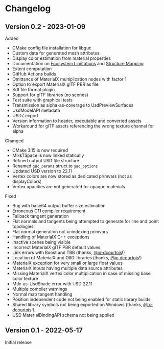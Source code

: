 
# Changelog

## Version 0.2 - 2023-01-09

Added
* CMake config file installation for libguc
* Custom data for generated mesh attributes
* Display color estimation from material properties
* Documentation on [Ecosystem Limitations](docs/Ecosystem_Limitations.md) and [Structure Mapping](docs/Structure_Mapping.md)
* Extent computation
* GitHub Actions builds
* Omittance of MaterialX multiplication nodes with factor 1
* Option to export MaterialX glTF PBR as file
* Sdf file format plugin
* Support for glTF libraries (no scenes)
* Test suite with graphical tests
* Transmission as alpha-as-coverage to UsdPreviewSurfaces
* UsdModelAPI metadata
* USDZ export
* Version information to header, executable and converted assets
* Workaround for glTF assets referencing the wrong texture channel for alpha

Changed
* CMake 3.15 is now required
* MikkTSpace is now linked statically
* Refined output USD file structure
* Renamed `guc_params` struct to `guc_options`
* Updated USD version to 22.11
* Vertex colors are now stored as dedicated primvars (not as displayColors)
* Vertex opacities are not generated for opaque materials

Fixed
* Bug with base64 output buffer size estimation
* Erroneous C11 compiler requirement
* Fallback tangent generation
* Flat normals and tangents being attempted to generate for line and point topologies
* Flat normal generation not unindexing primvars
* Handling of MaterialX C++ exceptions
* Inactive scenes being visible
* Incorrect MaterialX glTF PBR default values
* Link errors with Boost and TBB (thanks, [@ix-dcourtois](https://github.com/ix-dcourtois)!)
* Location of MaterialX and OIIO libraries (thanks, [@ix-dcourtois](https://github.com/ix-dcourtois)!)
* MaterialX exception for very small or large float values
* MaterialX inputs having multiple data source attributes
* Missing MaterialX vertex color multiplication in case of missing base color texture
* Mtlx-as-UsdShade error with USD 22.11
* Multiple compiler warnings
* Normal map tangent handling
* Position independent code not being enabled for static library builds
* Shared library symbols not being exported on Windows (thanks, [@ix-dcourtois](https://github.com/ix-dcourtois)!)
* USD MaterialBindingAPI schema not being applied

## Version 0.1 - 2022-05-17

Initial release

